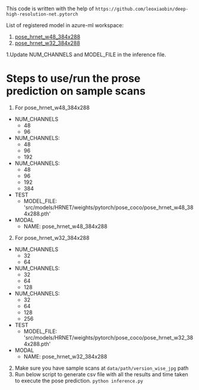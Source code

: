 This code is written with the help of `https://github.com/leoxiaobin/deep-high-resolution-net.pytorch`

List of registered model in azure-ml workspace:

1. [pose_hrnet_w48_384x288](https://ml.azure.com/model/pose_hrnet_w48_384x288:1/details?wsid=/subscriptions/9b5bbfae-d5d1-4aae-a2ca-75159c0c887d/resourceGroups/cgm-ml-prod-we-rg/providers/Microsoft.MachineLearningServices/workspaces/cgm-ml-prod-we-azml&tid=3a27c573-ec1a-4734-9cd3-3208af51794b)
2. [pose_hrnet_w32_384x288](https://ml.azure.com/model/pose_hrnet_w32_384x288:1/details?wsid=/subscriptions/9b5bbfae-d5d1-4aae-a2ca-75159c0c887d/resourceGroups/cgm-ml-prod-we-rg/providers/Microsoft.MachineLearningServices/workspaces/cgm-ml-prod-we-azml&tid=3a27c573-ec1a-4734-9cd3-3208af51794b)

1.Update NUM_CHANNELS and MODEL_FILE in the inference file.

# Steps to use/run the prose prediction on sample scans

1. For pose_hrnet_w48_384x288

- NUM_CHANNELS
  - 48
  - 96
- NUM_CHANNELS:
  - 48
  - 96
  - 192
- NUM_CHANNELS:
  - 48
  - 96
  - 192
  - 384
- TEST
  - MODEL_FILE: 'src/models/HRNET/weights/pytorch/pose_coco/pose_hrnet_w48_384x288.pth'
- MODAL
  - NAME: pose_hrnet_w48_384x288

2. For pose_hrnet_w32_384x288

- NUM_CHANNELS
  - 32
  - 64
- NUM_CHANNELS:
  - 32
  - 64
  - 128
- NUM_CHANNELS:
  - 32
  - 64
  - 128
  - 256
- TEST
  - MODEL_FILE: 'src/models/HRNET/weights/pytorch/pose_coco/pose_hrnet_w32_384x288.pth'
- MODAL
  - NAME: pose_hrnet_w32_384x288

2. Make sure you have sample scans at `data/path/version_wise_jpg` path
3. Run below script to generate csv file with all the results and time taken to execute the pose prediction.
   `python inference.py`

